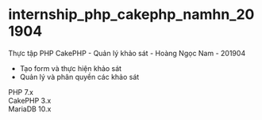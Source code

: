 # internship_php_cakephp_namhn_201904
Thực tập PHP CakePHP - Quản lý khảo sát - Hoàng Ngọc Nam - 201904

 - Tạo form và thực hiện khảo sát
 - Quản lý và phân quyền các khảo sát

PHP 7.x<br />
CakePHP 3.x<br />
MariaDB 10.x
